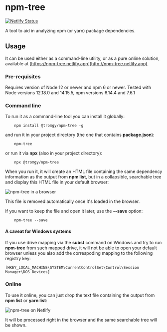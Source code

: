 # npm-tree

[![Netlify Status](https://api.netlify.com/api/v1/badges/2108c3a3-4da9-4db6-9897-a4c086c9234a/deploy-status)](https://app.netlify.com/sites/npm-tree/deploys)


A tool to aid in analyzing npm (or yarn) package dependencies.

## Usage

It can be used either as a command-line utility, or as a pure online solution, available at [https://npm-tree.netlify.app](http://npm-tree.netlify.app).

### Pre-requisites

Requires version of Node 12 or newer and npm 6 or newer. Tested with Node versions 12.18.0 and 14.15.5, npm versions 6.14.4 and 7.6.1

### Command line

To run it as a command-line tool you can install it globally:

```Shell
    npm install @tromgy/npm-tree -g
```

and run it in your project directory (the one that contains **package.json**):

```Shell
    npm-tree
```

or run it via **npx** (also in your project directory):

```Shell
    npx @tromgy/npm-tree
```

When you run it, it will create an HTML file containing the same dependency information as the output from **npm list**, but in a collapsible, searchable tree and display this HTML file in your default browser:

<img alt="npm-tree in a browser" src="https://user-images.githubusercontent.com/12632548/115122684-43184f00-9f87-11eb-9ec1-dfd8dd238da4.png">

This file is removed automatically once it's loaded in the browser.

If you want to keep the file and open it later, use the **--save** option:

```Shell
    npm-tree --save
```

#### A caveat for Windows systems

If you use drive mapping via the **subst** command on Windows and try to run **npm-tree** from such mapped drive, it will not be able to open your default browser unless you also add the correspoding mapping to the following registry key:

```text
[HKEY_LOCAL_MACHINE\SYSTEM\CurrentControlSet\Control\Session Manager\DOS Devices]
```

### Online

To use it online, you can just drop the text file containing the output from **npm list** or **yarn list**:

<img alt="npm-tree on Netlify" src="https://user-images.githubusercontent.com/12632548/115122744-84106380-9f87-11eb-8601-43fe7ce5c2f7.png">

It will be processed right in the browser and the same searchable tree will be shown.
